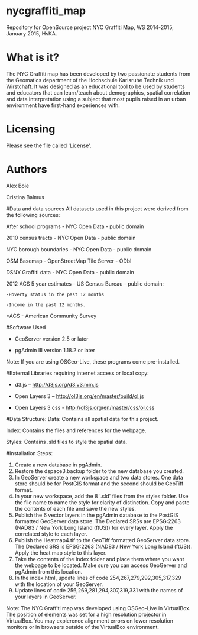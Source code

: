# nycgraffiti_map
Repository for OpenSource project NYC Graffiti Map, WS 2014-2015, January 2015, HsKA.


# What is it?
The NYC Graffiti map has been developed by two passionate students from the Geomatics department of the Hochschule Karlsruhe Technik und Wirstchaft. It was designed as an educational tool to be used by students and educators that can learn/teach about demographics, spatial correlation and data interpretation using a subject that most pupils raised in an urban environment have first-hand experiences with.

# Licensing
Please see the file called 'License'.

# Authors
Alex Boie

Cristina Balmus

#Data and data sources
All datasets used in this project were derived from the following sources:

After school programs - NYC Open Data - public domain

2010 census tracts - NYC Open Data - public domain

NYC borough boundaries - NYC Open Data - public domain

OSM Basemap - OpenStreetMap Tile Server - ODbl

DSNY Graffiti data - NYC Open Data - public domain

2012 ACS 5 year estimates - US Census Bureau - public domain:

    -Poverty status in the past 12 months
    
    -Income in the past 12 months.
    
*ACS - American Community Survey

#Software Used
- GeoServer version 2.5 or later

- pgAdmin III version 1.18.2 or later

Note: If you are using OSGeo-Live, these programs come pre-installed.

#External Libraries requiring internet access or local copy:
- d3.js – http://d3js.org/d3.v3.min.js

- Open Layers 3 – http://ol3js.org/en/master/build/ol.js

- Open Layers 3  css  - http://ol3js.org/en/master/css/ol.css


#Data Structure:
Data: Contains all spatial data for this project.

Index: Contains the files and references for the webpage.

Styles: Contains .sld files to style the spatial data.

#Installation Steps:
1.	Create a new database in pgAdmin.
2.	Restore the dspace3.backup folder to the new database you created.
3.	In GeoServer create a new workspace and two data stores. One data store should be for PostGIS format and the second should be GeoTiff format.
4.	In your new workspace, add the 8 '.sld' files from the styles folder. Use the file name to name the style for clarity of distinction. Copy and paste the contents of each file and save the new styles.
5.	Publish the 6 vector layers in the pgAdmin database to the PostGIS formatted GeoServer data store. The Declared SRSs are EPSG:2263 (NAD83 / New York Long Island (ftUS)) for every layer. Apply the correlated style to each layer.
6.	Publish the Heatmap4.tif to the GeoTiff formatted GeoServer data store. The Declared SRS is EPSG:2263 (NAD83 / New York Long Island (ftUS)). Apply the heat map style to this layer.
7.	Take the contents of the Index folder and place them where you want the webpage to be located.  Make sure you can access GeoGerver and pgAdmin from this location. 
8.	In the index.html, update lines of code 254,267,279,292,305,317,329 with the location of your GeoServer.
9.	Update lines of code 256,269,281,294,307,319,331 with the names of your layers in GeoServer.

Note: The NYC Graffiti map was developed using OSGeo-Live in VirtualBox. The position of elements was set for a high resolution projector in VirtualBox. You may expierence alignment errors on lower resolution monitors or in browsers outside of the VirtualBox environment. 
